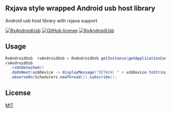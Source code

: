 ## Rxjava style wrapped Android usb host library

Android usb host library with rxjava support

[![RxAndroidUsb](https://img.shields.io/badge/build-passing-blue.svg)]()
[![GitHub license](https://img.shields.io/badge/license-MIT-blue.svg)](https://raw.githubusercontent.com/Lembed/RxAndroidUsb/master/LICENSE)
[![RxAndroidUsb](https://img.shields.io/badge/version-1.0-yellow.svg)]()

## Usage

```java
RxAndroidUsb  rxAndroidUsb = RxAndroidUsb.getInstance(getApplicationContext());
rxAndroidUsb
  .rxOnDetached()
  .doOnNext(usbDevice -> displayMessage("DETACH: " + usbDevice.toString()))
  .observeOn(Schedulers.newThread()).subscribe();
```

## License
[MIT](https://github.com/Lembed/RxAndroidUsb/blob/master/LICENSE)
